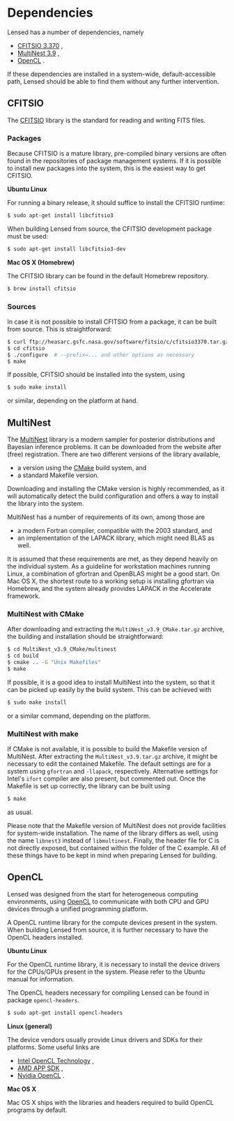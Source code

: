 Dependencies
============

Lensed has a number of dependencies, namely

-   [CFITSIO 3.370](#cfitsio) ,
-   [MultiNest 3.9](#multinest) ,
-   [OpenCL](#opencl) .

If these dependencies are installed in a system-wide, default-accessible path,
Lensed should be able to find them without any further intervention.


CFITSIO
-------

The [CFITSIO](http://heasarc.gsfc.nasa.gov/docs/software/fitsio/) library is
the standard for reading and writing FITS files.


### Packages

Because CFITSIO is a mature library, pre-compiled binary versions are often
found in the repositories of package management systems. If it is possible to
install new packages into the system, this is the easiest way to get CFITSIO.

**Ubuntu Linux**

For running a binary release, it should suffice to install the CFITSIO runtime:

```sh
$ sudo apt-get install libcfitsio3
```

When building Lensed from source, the CFITSIO development package must be used:

```sh
$ sudo apt-get install libcfitsio3-dev
```

**Mac OS X (Homebrew)**

The CFITSIO library can be found in the default Homebrew repository.

```sh
$ brew install cfitsio
```


### Sources

In case it is not possible to install CFITSIO from a package, it can be built
from source. This is straightforward:

```sh
$ curl ftp://heasarc.gsfc.nasa.gov/software/fitsio/c/cfitsio3370.tar.gz | tar -xz
$ cd cfitsio
$ ./configure  # --prefix=... and other options as necessary
$ make
```

If possible, CFITSIO should be installed into the system, using

```sh
$ sudo make install
```

or similar, depending on the platform at hand.


MultiNest
---------

The [MultiNest](http://ccpforge.cse.rl.ac.uk/gf/project/multinest/) library is
a modern sampler for posterior distributions and Bayesian inference problems.
It can be downloaded from the website after (free) registration. There are two
different versions of the library available,

-   a version using the [CMake](http://www.cmake.org) build system, and
-   a standard Makefile version.

Downloading and installing the CMake version is highly recommended, as it will
automatically detect the build configuration and offers a way to install the
library into the system.

MultiNest has a number of requirements of its own, among those are

-   a modern Fortran compiler, compatible with the 2003 standard, and
-   an implementation of the LAPACK library, which might need BLAS as well.

It is assumed that these requirements are met, as they depend heavily on the
individual system. As a guideline for workstation machines running Linux, a
combination of gfortran and OpenBLAS might be a good start. On Mac OS X, the
shortest route to a working setup is installing gfortran via Homebrew, and the
system already provides LAPACK in the Accelerate framework.


### MultiNest with CMake

After downloading and extracting the `MultiNest_v3.9_CMake.tar.gz` archive,
the building and installation should be straightforward:


```sh
$ cd MultiNest_v3.9_CMake/multinest
$ cd build
$ cmake .. -G "Unix Makefiles"
$ make
```

If possible, it is a good idea to install MultiNest into the system, so that it
can be picked up easily by the build system. This can be achieved with

```sh
$ sudo make install
```

or a similar command, depending on the platform.


### MultiNest with make

If CMake is not available, it is possible to build the Makefile version of
MultiNest. After extracting the `MultiNest_v3.9.tar.gz` archive, it might be
necessary to edit the contained Makefile. The default settings are for a system
using `gfortran` and `-llapack`, respectively. Alternative settings for Intel's
`ifort` compiler are also present, but commented out. Once the Makefile is set
up correctly, the library can be built using

```sh
$ make
```

as usual.

Please note that the Makefile version of MultiNest does not provide facilities
for system-wide installation. The name of the library differs as well, using
the name `libnest3` instead of `libmultinest`. Finally, the header file for C
is not directly exposed, but contained within the folder of the C example. All
of these things have to be kept in mind when preparing Lensed for building.


OpenCL
------

Lensed was designed from the start for heterogeneous computing environments,
using [OpenCL](https://www.khronos.org/opencl/) to communicate with both CPU
and GPU devices through a unified programming platform.

A OpenCL runtime library for the compute devices present in the system. When
building Lensed from source, it is further necessary to have the OpenCL headers
installed.

**Ubuntu Linux**

For the OpenCL runtime library, it is necessary to install the device drivers
for the CPUs/GPUs present in the system. Please refer to the Ubuntu manual for
information.

The OpenCL headers necessary for compiling Lensed can be found in package
`opencl-headers`.

```sh
$ sudo apt-get install opencl-headers
```

**Linux (general)**

The device vendors usually provide Linux drivers and SDKs for their platforms.
Some useful links are

-   [Intel OpenCL Technology](https://software.intel.com/en-us/intel-opencl) ,
-   [AMD APP SDK](http://developer.amd.com/tools-and-sdks/opencl-zone/amd-accelerated-parallel-processing-app-sdk/) ,
-   [Nvidia OpenCL](https://developer.nvidia.com/opencl) .

**Mac OS X**

Mac OS X ships with the libraries and headers required to build OpenCL programs
by default.
